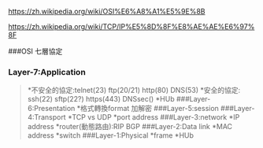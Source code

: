 https://zh.wikipedia.org/wiki/OSI%E6%A8%A1%E5%9E%8B


https://zh.wikipedia.org/wiki/TCP/IP%E5%8D%8F%E8%AE%AE%E6%97%8F


###OSI 七層協定

### Layer-7:Application
>*不安全的協定:telnet(23) ftp(20/21) http(80) DNS(53)
>*安全的協定: ssh(22) sftp(22?) https(443) DNSsec()
>*HUb
###Layer-6:Presentation
>*格式轉換format 加解密
###Layer-5:session
###Layer-4:Transport
>*TCP vs UDP
>*port address
###Layer-3:network
>*IP address
>*router(動態路由):RIP BGP
###Layer-2:Data link
>*MAC address
>*switch
###Layer-1:Physical
>*frame
>*HUb
